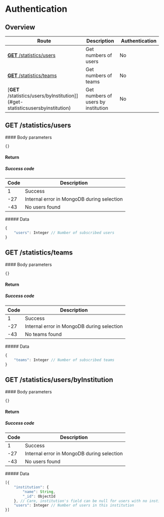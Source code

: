 # Authentication

## Overview

Route | Description | Authentication
----- | ----------- | --------------
[**GET** /statistics/users](#get-statisticsusers) | Get numbers of users | No
[**GET** /statistics/teams](#get-statisticsteams) | Get numbers of teams | No
[**GET** /statistics/users/byInstitution]](#get-statisticsusersbyinstitution) | Get numbers of users by institution | No

## GET /statistics/users

#### Body parameters

```javascript
{}
```

#### Return

##### Success code

Code | Description
---|---
1 | Success
-27 | Internal error in MongoDB during selection
-43 | No users found

##### Data

```javascript
{
    "users": Integer // Number of subscribed users
}
```

## GET /statistics/teams

#### Body parameters

```javascript
{}
```

#### Return

##### Success code

Code | Description
---|---
1 | Success
-27 | Internal error in MongoDB during selection
-43 | No teams found

##### Data

```javascript
{
    "teams": Integer // Number of subscribed teams
}
```

## GET /statistics/users/byInstitution

#### Body parameters

```javascript
{}
```

#### Return

##### Success code

Code | Description
---|---
1 | Success
-27 | Internal error in MongoDB during selection
-43 | No users found

##### Data

```javascript
[{
    "institution": {
        "name": String,
        "_id": ObjectId
    }, // Care, institution's field can be null for users with no institutions
    "users": Integer // Number of users in this institution
}]
```
